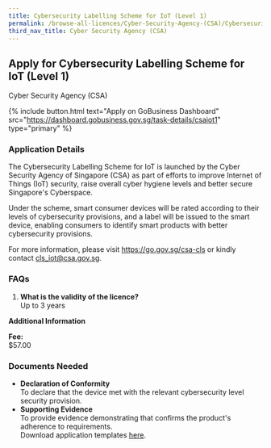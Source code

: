 ```yaml
---
title: Cybersecurity Labelling Scheme for IoT (Level 1)
permalink: /browse-all-licences/Cyber-Security-Agency-(CSA)/Cybersecurity-Labelling-Scheme-for-IoT-(Level-1)
third_nav_title: Cyber Security Agency (CSA)
---
```


## Apply for Cybersecurity Labelling Scheme for IoT (Level 1)

Cyber Security Agency (CSA)

{% include button.html text="Apply on GoBusiness Dashboard" src="https://dashboard.gobusiness.gov.sg/task-details/csaiot1" type="primary" %}

<H3>Application Details</H3>

<p>The Cybersecurity Labelling Scheme for IoT is launched by the Cyber Security Agency of Singapore (CSA) as part of efforts to improve Internet of Things (IoT) security, raise overall cyber hygiene levels and better secure Singapore's Cyberspace.</p>
<p>Under the scheme, smart consumer devices will be rated according to their levels of cybersecurity provisions, and a label will be issued to the smart device, enabling consumers to identify smart products with better cybersecurity provisions.</p>
<p>For more information, please visit <a href="https://go.gov.sg/csa-cls" target="_blank" rel="noopener noreferrer">https://go.gov.sg/csa-cls</a> or kindly contact <a href="mailto:cls_iot@csa.gov.sg">cls_iot@csa.gov.sg</a>.</p>

<h3>FAQs</h3>
<ol>
    <li><strong>What is the validity of the licence?</strong>
    <br>Up to 3 years</li>
</ol>

<strong>Additional Information</strong>

<p><strong>Fee:</strong>
<br>$57.00</p>

<H3>Documents Needed</H3>

<ul>
    <li><strong>Declaration of Conformity</strong>
    <br>To declare that the device met with the relevant cybersecurity level security provision.</li>
    <li><strong>Supporting Evidence</strong>
    <br>To provide evidence demonstrating that confirms the product's adherence to requirements.
    <br>Download application templates <a href="https://www.csa.gov.sg/our-programmes/certification-and-labelling-schemes/cybersecurity-labelling-scheme/publications/" target="_blank" rel="noopener noreferrer">here</a>.</li>
</ul>
